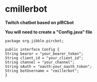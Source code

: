 # cmillerbot
**Twitch chatbot based on pIRCbot**

**You will need to create a "Config.java" file**
   
    package org.jibble.pircbot;

    public interface Config {
    String bearer = "your_bearer_token";
    String client_id = "your_client_id";
    String channel = "your_channel";
    String oAuth = "oauth:your_oauth_token";
    String botUsername = "cmillerbot";
    }

